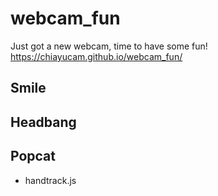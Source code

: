 # webcam_fun
Just got a new webcam, time to have some fun!  
https://chiayucam.github.io/webcam_fun/
## Smile
## Headbang
## Popcat
* handtrack.js
